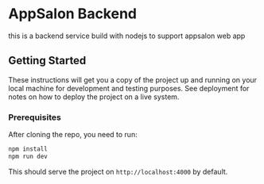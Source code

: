 # AppSalon Backend

this is a backend service build with nodejs to support appsalon web app

## Getting Started

These instructions will get you a copy of the project up and running on your local machine for development and testing purposes. See deployment for notes on how to deploy the project on a live system.

### Prerequisites

After cloning the repo, you need to run:

```bash
npm install
npm run dev
```
This should serve the project on `http://localhost:4000` by default.
